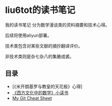# liu6tot的读书笔记
我的读书笔记
分为数学漫谈类的资料摘要和技术心得。

后续将使用aliyun部署。

技术类包含对某些文献的摘抄翻译评价。

非技术类则是杂七杂八的集腋成裘。
## 目录
* [《米开朗基罗与教皇的天花板》心得]
* [《西方文化中的数学》小读书](./WesternCulture.md)
* [My Git Cheat Sheet](./GitCheatSheet.md)
